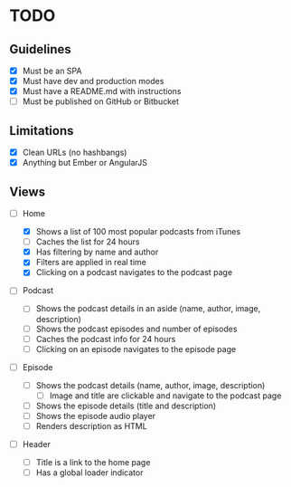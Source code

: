 # TODO

## Guidelines

- [x] Must be an SPA
- [x] Must have dev and production modes
- [x] Must have a README.md with instructions
- [ ] Must be published on GitHub or Bitbucket

## Limitations

- [x] Clean URLs (no hashbangs)
- [x] Anything but Ember or AngularJS

## Views

- [ ] Home

  - [x] Shows a list of 100 most popular podcasts from iTunes
  - [ ] Caches the list for 24 hours
  - [x] Has filtering by name and author
  - [x] Filters are applied in real time
  - [x] Clicking on a podcast navigates to the podcast page

- [ ] Podcast

  - [ ] Shows the podcast details in an aside (name, author, image, description)
  - [ ] Shows the podcast episodes and number of episodes
  - [ ] Caches the podcast info for 24 hours
  - [ ] Clicking on an episode navigates to the episode page

- [ ] Episode

  - [ ] Shows the podcast details (name, author, image, description)
    - [ ] Image and title are clickable and navigate to the podcast page
  - [ ] Shows the episode details (title and description)
  - [ ] Shows the episode audio player
  - [ ] Renders description as HTML

- [ ] Header
  - [ ] Title is a link to the home page
  - [ ] Has a global loader indicator
